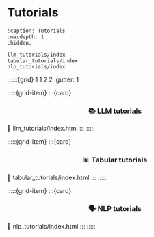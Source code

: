 # Tutorials
```{toctree}
:caption: Tutorials
:maxdepth: 1
:hidden:

llm_tutorials/index
tabular_tutorials/index
nlp_tutorials/index
```

::::::{grid} 1 1 2 2
:gutter: 1

:::::{grid-item}
:::{card} <h3><center>📚  LLM tutorials</center></h3>
:link: llm_tutorials/index.html
:::
:::::

:::::{grid-item}
:::{card} <h3><center>📊  Tabular tutorials</center></h3>
:link: tabular_tutorials/index.html
:::
:::::

:::::{grid-item}
:::{card} <h3><center>🗣️ NLP tutorials</center></h3>
:link: nlp_tutorials/index.html
:::
:::::
